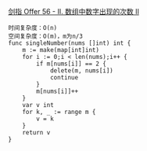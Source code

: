 [剑指 Offer 56 - II. 数组中数字出现的次数 II](https://leetcode-cn.com/problems/shu-zu-zhong-shu-zi-chu-xian-de-ci-shu-ii-lcof/)
```golang
时间复杂度：O(n)
空间复杂度：O(m)，m为n/3
func singleNumber(nums []int) int {
    m := make(map[int]int)
    for i := 0;i < len(nums);i++ {
        if m[nums[i]] == 2 {
            delete(m, nums[i])
            continue
        }
        m[nums[i]]++
    }
    var v int
    for k, _ := range m {
        v = k
    }
    return v
}
```
